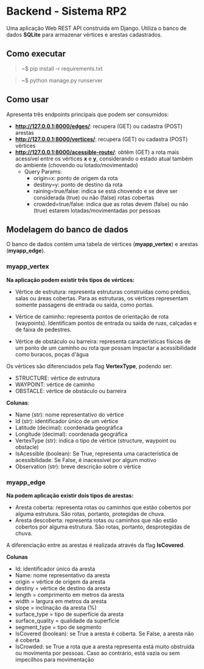 # Backend - Sistema RP2

Uma aplicação Web REST API construída em Django. Utiliza o banco de dados **SQLite** para armazenar vértices e arestas cadastrados.

## Como executar
> ~$ pip install -r requirements.txt  

> ~$ python manage.py runserver

## Como usar

Apresenta três endpoints principais que podem ser consumidos:

* **http://127.0.0.1:8000/edges/**: recupera (GET) ou cadastra (POST) arestas
* **http://127.0.0.1:8000/vertices/**: recupera (GET) ou cadastra (POST) vértices
* **http://127.0.0.1:8000/acessible-route/**: obtêm (GET) a rota mais acessível entre os vértices **x** e **y**, considerando o estado atual também do ambiente (chovendo ou lotado/movimentado)
  * Query Params:
    * origin=x: ponto de origem da rota
    * destiny=y: ponto de destino da rota
    * raining=true/false: indica se está chovendo e se deve ser considerada (true) ou não (false) rotas cobertas
    * crowded=true/false: indica que as rotas devem (false) ou não (true) estarem lotadas/movimentadas por pessoas

## Modelagem do banco de dados

O banco de dados contém uma tabela de vértices (**myapp_vertex**) e arestas (**myapp_edge**).

### myapp_vertex

**Na aplicação podem existir três tipos de vértices:**
* Vértice de estrutura: representa estruturas construídas como prédios, salas ou áreas cobertas. Para as estruturas, os vértices representam somente passagens de entrada ou saída, como portas.

* Vértice de caminho: representa pontos de orientação de rota (waypoints). Identificam pontos de entrada ou saída de ruas, calçadas e de faixa de pedestres.

* Vértice de obstáculo ou barreira: representa características físicas de um ponto de um caminho ou rota que possam impactar a acessibilidade como buracos, poças d'água

Os vértices são diferenciados pela flag **VertexType**, podendo ser:
* STRUCTURE: vértice de estrutura
* WAYPOINT: vértice de caminho
* OBSTACLE: vértice de obstáculo ou barreira

**Colunas**:
* Name (str): nome representativo do vértice
* Id (str): identificador único de um vértice 
* Latitude (decimal): coordenada geográfica
* Longitude (decimal): coordenada geográfica
* VertexType (str): indica o tipo de vértice (structure, waypoint ou obstacle)
* IsAcessible (boolean): Se True, representa uma característica de acessibilidade. Se False, é inacessível por algum motivo
* Observation (str): breve descrição sobre o vértice

### myapp_edge

**Na podem aplicação existir dois tipos de arestas:**
* Aresta coberta: representa rotas ou caminhos que estão cobertos por alguma estrutura. São rotas, portanto, protegidas de chuva.
* Aresta descoberta: representa rotas ou caminhos que não estão cobertos por alguma estrutura. São rotas, portanto, desprotegidas de chuva. 

A diferenciação entre as arestas é realizada através da flag **IsCovered**.

**Colunas**
* Id: identificador único da aresta
* Name: nome representativo da aresta
* origin = vértice de origem da aresta
* destiny = vértice de destino da aresta
* length = comprimento em metros da aresta
* width = largura em metros da aresta
* slope = inclinação da aresta (%)
* surface_type = tipo de superfície da aresta
* surface_quality = qualidade da superfície
* segment_type = tipo de segmento
* IsCovered (boolean): se True a aresta é coberta. Se False, a aresta não é coberta
* IsCrowded: se True a rota que a aresta representa está muito obstruída ou movimenta por pessoas. Caso ao contrário, está vazia ou sem impecílhos para movimentação